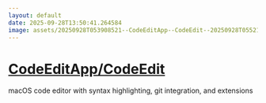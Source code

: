 ```yaml
---
layout: default
date: 2025-09-28T13:50:41.264584
image: assets/20250928T053908521--CodeEditApp--CodeEdit--20250928T055218523--cropped.png
---
```


# [CodeEditApp/CodeEdit](https://github.com/CodeEditApp/CodeEdit)

macOS code editor with syntax highlighting, git integration, and extensions
